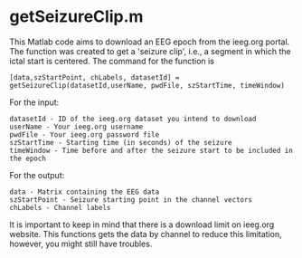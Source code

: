 # getSeizureClip.m
This Matlab code aims to download an EEG epoch from the ieeg.org portal. The function was created to get a 'seizure clip', i.e., a segment
in which the ictal start is centered. The command for the function is

```
[data,szStartPoint, chLabels, datasetId] = getSeizureClip(datasetId,userName, pwdFile, szStartTime, timeWindow)
```

For the input:

```
datasetId - ID of the ieeg.org dataset you intend to download
userName - Your ieeg.org username
pwdFile - Your ieeg.org password file
szStartTime - Starting time (in seconds) of the seizure
timeWindow - Time before and after the seizure start to be included in the epoch
```

For the output:

```
data - Matrix containing the EEG data
szStartPoint - Seizure starting point in the channel vectors
chLabels - Channel labels
```

It is important to keep in mind that there is a download limit on ieeg.org website. This functions gets the data by channel to reduce
this limitation, however, you might still have troubles.

